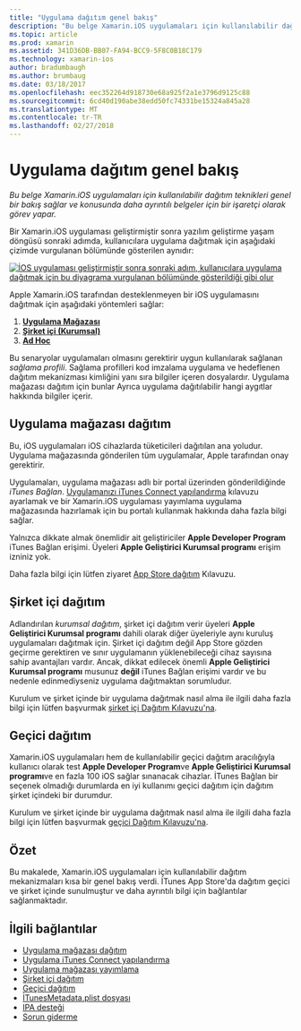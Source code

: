 ```yaml
---
title: "Uygulama dağıtım genel bakış"
description: "Bu belge Xamarin.iOS uygulamaları için kullanılabilir dağıtım teknikleri genel bir bakış sağlar ve konusunda daha ayrıntılı belgeler için bir işaretçi olarak görev yapar."
ms.topic: article
ms.prod: xamarin
ms.assetid: 341D36DB-BB07-FA94-BCC9-5F8C0B18C179
ms.technology: xamarin-ios
author: bradumbaugh
ms.author: brumbaug
ms.date: 03/18/2017
ms.openlocfilehash: eec352264d918730e68a925f2a1e3796d9125c88
ms.sourcegitcommit: 6cd40d190abe38edd50fc74331be15324a845a28
ms.translationtype: MT
ms.contentlocale: tr-TR
ms.lasthandoff: 02/27/2018
---
```

# <a name="app-distribution-overview"></a>Uygulama dağıtım genel bakış

_Bu belge Xamarin.iOS uygulamaları için kullanılabilir dağıtım teknikleri genel bir bakış sağlar ve konusunda daha ayrıntılı belgeler için bir işaretçi olarak görev yapar._

Bir Xamarin.iOS uygulaması geliştirmiştir sonra yazılım geliştirme yaşam döngüsü sonraki adımda, kullanıcılara uygulama dağıtmak için aşağıdaki çizimde vurgulanan bölümünde gösterilen aynıdır:


[![](images/publishingdiagram.png "İOS uygulaması geliştirmiştir sonra sonraki adım, kullanıcılara uygulama dağıtmak için bu diyagrama vurgulanan bölümünde gösterildiği gibi olur")](images/publishingdiagram.png)


Apple Xamarin.iOS tarafından desteklenmeyen bir iOS uygulamasını dağıtmak için aşağıdaki yöntemleri sağlar:

1. [**Uygulama Mağazası**](#App_Store_Distribution)
2. [**Şirket içi (Kurumsal)**](#In-House_Distribution)
2. [**Ad Hoc**](#Ad_Hoc_Distribution)

Bu senaryolar uygulamaları olmasını gerektirir uygun kullanılarak sağlanan *sağlama profili*. Sağlama profilleri kod imzalama uygulama ve hedeflenen dağıtım mekanizması kimliğini yanı sıra bilgiler içeren dosyalardır. Uygulama mağazası dağıtım için bunlar Ayrıca uygulama dağıtılabilir hangi aygıtlar hakkında bilgiler içerir.

## <a name="app-store-distribution"></a>Uygulama mağazası dağıtım

Bu, iOS uygulamaları iOS cihazlarda tüketicileri dağıtılan ana yoludur. Uygulama mağazasında gönderilen tüm uygulamalar, Apple tarafından onay gerektirir.

Uygulamaları, uygulama mağazası adlı bir portal üzerinden gönderildiğinde *iTunes Bağlan*. [Uygulamanızı iTunes Connect yapılandırma](~/ios/deploy-test/app-distribution/app-store-distribution/itunesconnect.md) kılavuzu ayarlamak ve bir Xamarin.iOS uygulaması yayımlama uygulama mağazasında hazırlamak için bu portalı kullanmak hakkında daha fazla bilgi sağlar.

Yalnızca dikkate almak önemlidir ait geliştiriciler **Apple Developer Program** iTunes Bağlan erişimi. Üyeleri **Apple Geliştirici Kurumsal programı** erişim izniniz yok.

Daha fazla bilgi için lütfen ziyaret [App Store dağıtım](~/ios/deploy-test/app-distribution/app-store-distribution/index.md) Kılavuzu.

## <a name="in-house-distribution"></a>Şirket içi dağıtım

Adlandırılan *kurumsal dağıtım*, şirket içi dağıtım verir üyeleri **Apple Geliştirici Kurumsal programı** dahili olarak diğer üyeleriyle aynı kuruluş uygulamaları dağıtmak için. Şirket içi dağıtım değil App Store gözden geçirme gerektiren ve sınır uygulamanın yüklenebileceği cihaz sayısına sahip avantajları vardır. Ancak, dikkat edilecek önemli **Apple Geliştirici Kurumsal programı** musunuz **değil** iTunes Bağlan erişimi vardır ve bu nedenle edinmediyseniz uygulama dağıtmaktan sorumludur.

Kurulum ve şirket içinde bir uygulama dağıtmak nasıl alma ile ilgili daha fazla bilgi için lütfen başvurmak [şirket içi Dağıtım Kılavuzu'na](~/ios/deploy-test/app-distribution/in-house-distribution.md).


## <a name="ad-hoc-distribution"></a>Geçici dağıtım

Xamarin.iOS uygulamaları hem de kullanılabilir geçici dağıtım aracılığıyla kullanıcı olarak test **Apple Developer Program**ve **Apple Geliştirici Kurumsal programı**ve en fazla 100 iOS sağlar sınanacak cihazlar. İTunes Bağlan bir seçenek olmadığı durumlarda en iyi kullanımı geçici dağıtım için dağıtım şirket içindeki bir durumdur.

Kurulum ve şirket içinde bir uygulama dağıtmak nasıl alma ile ilgili daha fazla bilgi için lütfen başvurmak [geçici Dağıtım Kılavuzu'na](~/ios/deploy-test/app-distribution/ad-hoc-distribution.md).

## <a name="summary"></a>Özet

Bu makalede, Xamarin.iOS uygulamaları için kullanılabilir dağıtım mekanizmaları kısa bir genel bakış verdi. İTunes App Store'da dağıtım geçici ve şirket içinde sunulmuştur ve daha ayrıntılı bilgi için bağlantılar sağlanmaktadır.

## <a name="related-links"></a>İlgili bağlantılar

- [Uygulama mağazası dağıtım](~/ios/deploy-test/app-distribution/app-store-distribution/index.md)
- [Uygulama iTunes Connect yapılandırma](~/ios/deploy-test/app-distribution/app-store-distribution/itunesconnect.md)
- [Uygulama mağazası yayımlama](~/ios/deploy-test/app-distribution/app-store-distribution/publishing-to-the-app-store.md)
- [Şirket içi dağıtım](~/ios/deploy-test/app-distribution/in-house-distribution.md)
- [Geçici dağıtım](~/ios/deploy-test/app-distribution/ad-hoc-distribution.md)
- [İTunesMetadata.plist dosyası](~/ios/deploy-test/app-distribution/itunesmetadata.md)
- [IPA desteği](~/ios/deploy-test/app-distribution/ipa-support.md)
- [Sorun giderme](~/ios/deploy-test/troubleshooting.md)
